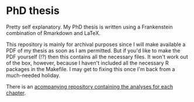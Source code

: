 # PhD thesis

Pretty self explanatory. My PhD thesis is written using a Frankenstein combination of Rmarkdown and LaTeX.

This repository is mainly for archival purposes since I will make available a PDF of my thesis as soon as I am permitted. But if you'd like to make the PDF yourself (!?) then this contains all the necessary files. It won't work out of the box, however, because I haven't included all the necessary R packages in the Makefile. I may get to fixing this once I'm back from a much-needed holiday.

There is an [acompanying repository containing the analyses for each chapter](https://github.com/PeteHaitch/phd_thesis_analyses).
